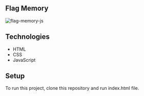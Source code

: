 ## Flag Memory

![flag-memory-js](https://user-images.githubusercontent.com/32830976/107025296-839a6600-67a9-11eb-9aee-a7a13b307e64.gif)

## Technologies
* HTML
* CSS 
* JavaScript

## Setup
To run this project, clone this repository and run index.html file.
